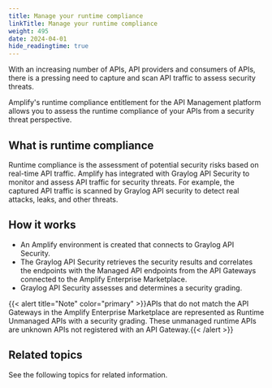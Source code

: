 ```yaml
---
title: Manage your runtime compliance
linkTitle: Manage your runtime compliance
weight: 495
date: 2024-04-01
hide_readingtime: true
---
```


With an increasing number of APIs, API providers and consumers of APIs, there is a pressing need to capture and scan API traffic to assess security threats.

Amplify's runtime compliance entitlement for the API Management platform allows you to assess the runtime compliance of your APIs from a security threat perspective.

## What is runtime compliance

Runtime compliance is the assessment of potential security risks based on real-time API traffic. Amplify has integrated with Graylog API Security to monitor and assess API traffic for security threats. For example, the captured API traffic is scanned by Graylog API security to detect real attacks, leaks, and other threats.

## How it works

* An Amplify environment is created that connects to Graylog API Security.
* The Graylog API Security retrieves the security results and correlates the endpoints with the Managed API endpoints from the API Gateways connected to the Amplify Enterprise Marketplace.
* Graylog API Security assesses and determines a security grading.  

{{< alert title="Note" color="primary" >}}APIs that do not match the API Gateways in the Amplify Enterprise Marketplace are represented as Runtime Unmanaged APIs with a security grading. These unmanaged runtime APIs are unknown APIs not registered with an API Gateway.{{< /alert >}}

## Related topics

See the following topics for related information.
